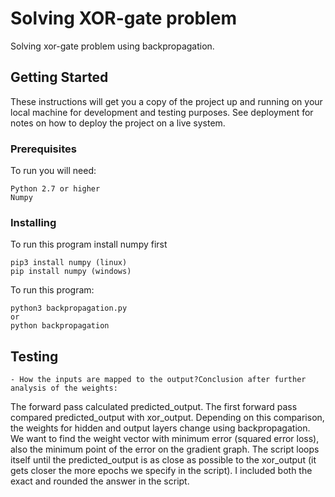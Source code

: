 # Solving XOR-gate problem
Solving xor-gate problem using backpropagation.

## Getting Started

These instructions will get you a copy of the project up and running on your local machine for development and testing purposes. See deployment for notes on how to deploy the project on a live system.

### Prerequisites

To run you will need:

```
Python 2.7 or higher
Numpy
```

### Installing

To run this program install numpy first

```
pip3 install numpy (linux)
pip install numpy (windows)
```
To run this program:

```
python3 backpropagation.py 
or
python backpropagation
```

## Testing
	- How the inputs are mapped to the output?Conclusion after further analysis of the weights:
The forward pass calculated predicted_output. The first forward pass compared predicted_output with xor_output. Depending on this comparison, the weights for hidden and output layers change using backpropagation. We want to find the weight vector with minimum error (squared error loss), also the minimum point of the error on the gradient graph. The script loops itself until the predicted_output is as close as possible to the xor_output (it gets closer the more epochs we specify in the script). 
I included both the exact and rounded the answer in the script.